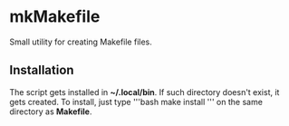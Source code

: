 # mkMakefile

Small utility for creating Makefile files.

## Installation
The script gets installed in **~/.local/bin**. If such directory doesn't exist, it gets created.
To install, just type 
'''bash
make install
'''
on the same directory as **Makefile**.
